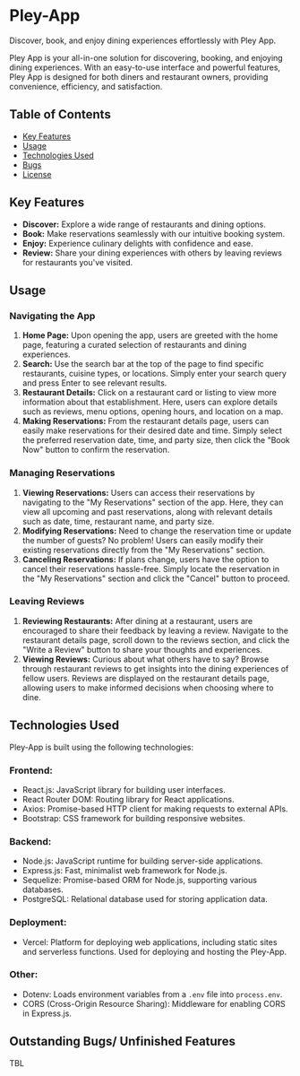 # Pley-App

Discover, book, and enjoy dining experiences effortlessly with Pley App.

Pley App is your all-in-one solution for discovering, booking, and enjoying dining experiences. With an easy-to-use interface and powerful features, Pley App is designed for both diners and restaurant owners, providing convenience, efficiency, and satisfaction.

## Table of Contents
- [Key Features](#key-features)
- [Usage](#usage)
- [Technologies Used](#technologies-used)
- [Bugs](#bugs)
- [License](#license)

## Key Features
- **Discover:** Explore a wide range of restaurants and dining options.
- **Book:** Make reservations seamlessly with our intuitive booking system.
- **Enjoy:** Experience culinary delights with confidence and ease.
- **Review:** Share your dining experiences with others by leaving reviews for restaurants you've visited.

## Usage
### Navigating the App
1. **Home Page:** Upon opening the app, users are greeted with the home page, featuring a curated selection of restaurants and dining experiences.
2. **Search:** Use the search bar at the top of the page to find specific restaurants, cuisine types, or locations. Simply enter your search query and press Enter to see relevant results.
3. **Restaurant Details:** Click on a restaurant card or listing to view more information about that establishment. Here, users can explore details such as reviews, menu options, opening hours, and location on a map.
4. **Making Reservations:** From the restaurant details page, users can easily make reservations for their desired date and time. Simply select the preferred reservation date, time, and party size, then click the "Book Now" button to confirm the reservation.

### Managing Reservations
1. **Viewing Reservations:** Users can access their reservations by navigating to the "My Reservations" section of the app. Here, they can view all upcoming and past reservations, along with relevant details such as date, time, restaurant name, and party size.
2. **Modifying Reservations:** Need to change the reservation time or update the number of guests? No problem! Users can easily modify their existing reservations directly from the "My Reservations" section.
3. **Canceling Reservations:** If plans change, users have the option to cancel their reservations hassle-free. Simply locate the reservation in the "My Reservations" section and click the "Cancel" button to proceed.

### Leaving Reviews
1. **Reviewing Restaurants:** After dining at a restaurant, users are encouraged to share their feedback by leaving a review. Navigate to the restaurant details page, scroll down to the reviews section, and click the "Write a Review" button to share your thoughts and experiences.
2. **Viewing Reviews:** Curious about what others have to say? Browse through restaurant reviews to get insights into the dining experiences of fellow users. Reviews are displayed on the restaurant details page, allowing users to make informed decisions when choosing where to dine.

## Technologies Used

Pley-App is built using the following technologies:

### Frontend:
- React.js: JavaScript library for building user interfaces.
- React Router DOM: Routing library for React applications.
- Axios: Promise-based HTTP client for making requests to external APIs.
- Bootstrap: CSS framework for building responsive websites.

### Backend:
- Node.js: JavaScript runtime for building server-side applications.
- Express.js: Fast, minimalist web framework for Node.js.
- Sequelize: Promise-based ORM for Node.js, supporting various databases.
- PostgreSQL: Relational database used for storing application data.

### Deployment:
- Vercel: Platform for deploying web applications, including static sites and serverless functions. Used for deploying and hosting the Pley-App.

### Other:
- Dotenv: Loads environment variables from a `.env` file into `process.env`.
- CORS (Cross-Origin Resource Sharing): Middleware for enabling CORS in Express.js.


## Outstanding Bugs/ Unfinished Features
TBL
